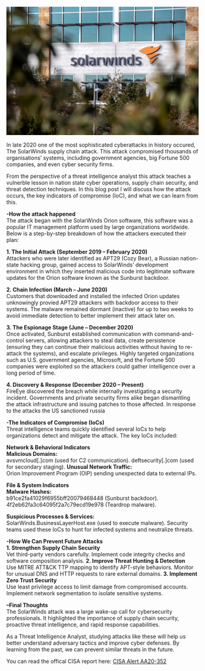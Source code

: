 ![SolarWinds](images/SolarWinds.webp)

In late 2020 one of the most sophisticated cyberattacks in history occured, The SolarWinds supply chain attack. This attack compromised thousands of organisations’ systems, including government agencies, big Fortune 500 companies, and even cyber security firms.

From the perspective of a threat intelligence analyst this attack teaches a vulnerble lesson in nation state cyber operations, supply chain security, and threat detection techniques. In this blog post I will discuss how the attack occurs, the key indicators of compromise (IoC), and what we can learn from this.


**-How the attack happened**  
The attack began with the SolarWinds Orion software, this software was a popular IT management platform used by large organizations worldwide. Below is a step-by-step breakdown of how the attackers executed their plan:

**1. The Initial Attack (September 2019 – February 2020)**  
Attackers who were later identified as APT29 (Cozy Bear), a Russian nation-state hacking group, gained access to SolarWinds’ development environment in which they inserted malicious code into legitimate software updates for the Orion software known as the Sunburst backdoor.

**2. Chain Infection (March – June 2020)**  
Customers that downloaded and installed the infected Orion updates unknowingly provied APT29 attackers with backdoor access to their systems.
The malware remained dormant (inactive) for up to two weeks to avoid immediate detection to better implement their attack later on.

**3. The Espionage Stage (June – December 2020)**  
Once activated, Sunburst established communication with command-and-control servers, allowing attackers to steal data, create persistence (ensuring they can continue their malicious activities without having to re-attack the systems), and escalate privileges.
Highly targeted organizations such as U.S. government agencies, Microsoft, and the Fortune 500 companies were exploited so the attackers could gather intelligence over a long period of time.

**4. Discovery & Response (December 2020 – Present)**  
FireEye discovered the breach while internally investigating a security incident.
Governments and private security firms alike began dismantling the attack infrastructure and issuing patches to those affected. In response to the attacks the US sanctioned russia


**-The Indicators of Compromise (IoCs)**  
Threat intelligence teams quickly identified several IoCs to help organizations detect and mitigate the attack. The key IoCs included:

**Network & Behavioral Indicators**  
**Malicious Domains:**  
avsvmcloud[.]com (used for C2 communication).
deftsecurity[.]com (used for secondary staging).
**Unusual Network Traffic:**  
Orion Improvement Program (OIP) sending unexpected data to external IPs.

**File & System Indicators**  
**Malware Hashes:**  
b91ce2fa41029f6955bff20079468448 (Sunburst backdoor).
4f2eb62fa3c64095f2a7c79ecd19e978 (Teardrop malware).

**Suspicious Processes & Services:**  
SolarWinds.BusinessLayerHost.exe (used to execute malware).
Security teams used these IoCs to hunt for infected systems and neutralize threats.

**-How We Can Prevent Future Attacks**  
**1. Strengthen Supply Chain Security**  
Vet third-party vendors carefully.
Implement code integrity checks and software composition analysis.
**2. Improve Threat Hunting & Detection**  
Use MITRE ATT&CK TTP mapping to identify APT-style behaviors.
Monitor for unusual DNS and HTTP requests to rare external domains.
**3. Implement Zero Trust Security**  
Use least privilege access to limit damage from compromised accounts.
Implement network segmentation to isolate sensitive systems.


**–Final Thoughts**  
The SolarWinds attack was a large wake-up call for cybersecurity professionals. It highlighted the importance of supply chain security, proactive threat intelligence, and rapid response capabilities.

As a Threat Intelligence Analyst, studying attacks like these will help us better understand adversary tactics and improve cyber defenses. By learning from the past, we can prevent similar threats in the future.

You can read the offical CISA report here:
[CISA Alert AA20-352](https://www.cisa.gov/news-events/cybersecurity-advisories/aa20-352a)
